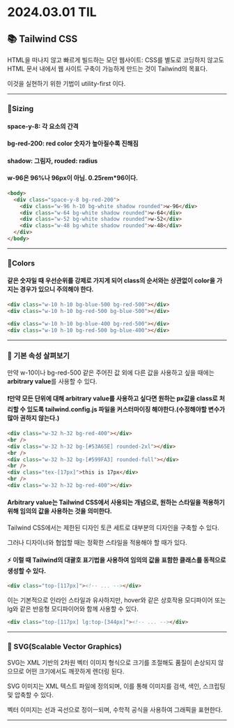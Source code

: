 # 2024.03.01 TIL

## 📚 Tailwind CSS

HTML을 떠나지 않고 빠르게 빌드하는 모던 웹사이트: CSS를 별도로 코딩하지 않고도 HTML 문서 내에서 웹 사이트 구축이 가능하게 만드는 것이 Tailwind의 목표다.

이것을 실현하기 위한 기법이 utility-first 이다.

---

### 🚨Sizing

#### space-y-8: 각 요소의 간격

#### bg-red-200: red color 숫자가 높아질수록 진해짐

#### shadow: 그림자, rouded: radius

#### w-96은 96%나 96px이 아님. 0.25rem\*96이다.

```html
<body>
  <div class="space-y-8 bg-red-200">
    <div class="w-96 h-10 bg-white shadow rounded">w-96</div>
    <div class="w-64 bg-white shadow rounded">w-64</div>
    <div class="w-52 bg-white shadow rounded">w-52</div>
    <div class="w-48 bg-white shadow rounded">w-48</div>
  </div>
</body>
```

---

### 🚨Colors

#### 같은 숫자일 때 우선순위를 강제로 가지게 되어 class의 순서와는 상관없이 color을 가지는 경우가 있으니 주의해야 한다.

```html
<div class="w-10 h-10 bg-blue-500 bg-red-500"></div>
<div class="w-10 h-10 bg-red-500 bg-blue-500"></div>

<div class="w-10 h-10 bg-blue-400 bg-red-500"></div>
<div class="w-10 h-10 bg-red-500 bg-blue-400"></div>
```

---

### 🚨 기본 속성 살펴보기

만약 w-10이나 bg-red-500 같은 주어진 값 외에 다른 값을 사용하고 싶을 때에는 **arbitrary value**를 사용할 수 있다.

#### ❗️만약 모든 단위에 대해 arbitrary value를 사용하고 싶다면 원하는 px값을 class로 처리할 수 있도록 tailwind.config.js 파일을 커스터마이징 해야한다.(수정해야할 변수가 많아 권하지 않는다.)

```html
<div class="w-32 h-32 bg-red-400"></div>
<br />
<div class="w-32 h-32 bg-[#53A65E] rounded-2xl"></div>
<br />
<div class="w-32 h-32 bg-[#599FA3] rounded-full"></div>
<br />
<div class="tex-[17px]">this is 17px</div>
<br />
<div class="w-32 h-32 bg-red-400"></div>
```

#### Arbitrary value는 Tailwind CSS에서 사용되는 개념으로, 원하는 스타일을 적용하기 위해 임의의 값을 사용하는 것을 의미한다.

Tailwind CSS에서는 제한된 디자인 토큰 세트로 대부분의 디자인을 구축할 수 있다.

그러나 디자이너와 협업할 때는 정확한 스타일을 적용해야 할 때가 있다.

#### ⚡️ 이럴 때 Tailwind의 대괄호 표기법을 사용하여 임의의 값을 표함한 클래스를 동적으로 생성할 수 있다.

```html
<div class="top-[117px]"><!-- ... --></div>
```

이는 기본적으로 인라인 스타일과 유사하지만, hover와 같은 상호작용 모디파이어 또는 lg와 같은 반응형 모디파이어와 함께 사용할 수 있다.

```html
<div class="top-[117px] lg:top-[344px]"><!-- ... --></div>
```

---

### 🚨 SVG(Scalable Vector Graphics)

SVG는 XML 기반의 2차원 벡터 이미지 형식으로 크기를 조절해도 품질이 손상되지 않으므로 어떤 크기에서도 깨끗하게 렌더링 된다.

SVG 이미지는 XML 텍스트 파일에 정의되며, 이를 통해 이미지를 검색, 색인, 스크립팅 및 압축할 수 있다.

벡터 이미지는 선과 곡선으로 정이ㅡ되며, 수학적 공식을 사용하여 그래픽을 표현한다.

---

